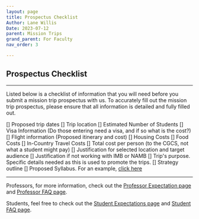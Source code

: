 ```yaml
---
layout: page
title: Prospectus Checklist
Author: Lane Willis
Date: 2023-07-12
parent: Mission Trips
grand_parent: For Faculty
nav_order: 3

---
```


## Prospectus Checklist

---

Listed below is a checklist of information that you will need before you submit a mission trip prospectus with us. To accurately fill out the mission trip prospectus, please ensure that all information is detailed and fully filled out.

[] Proposed trip dates
[] Trip location
[] Estimated Number of Students
[] Visa Information (Do those entering need a visa, and if so what is the cost?)
[] Flight information (Proposed itinerary and cost)
[] Housing Costs
[] Food Costs
[] In-Country Travel Costs
[] Total cost per person (to the CGCS, not what a student might pay)
[] Justification for selected location and target audience
[] Justification if not working with IMB or NAMB
[] Trip's purpose. Specific details needed as this is used to promote the trips.
[] Strategy outline
[] Proposed Syllabus. For an example, [click here](/missions-center/for-faculty/mission-trips-faculty/syllabus-template.html)

---

Professors, for more information, check out the [Professor Expectation page](/missions-center/for-faculty/mission-trips-faculty/professor-expectations.html) and [Professor FAQ page](/missions-center/for-faculty/mission-trips-faculty/professor-faq.html).

Students, feel free to check out the [Student Expectations page](/missions-center/for-students/mission-trips/student-expectations.html) and [Student FAQ page](/missions-center/for-students/mission-trips/student-faq.html).
